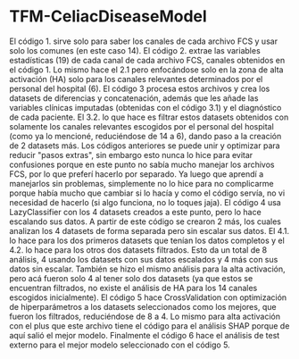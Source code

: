 # TFM-CeliacDiseaseModel
El código 1. sirve solo para saber los canales de cada archivo FCS y usar solo los comunes (en este caso 14).
El código 2. extrae las variables estadísticas (19) de cada canal de cada archivo FCS, canales obtenidos en el código 1. Lo mismo hace el 2.1 pero enfocándose solo en la zona de alta activación (HA) solo para los canales relevantes determinados por el personal del hospital (6).
El código 3 procesa estos archivos y crea los datasets de diferencias y concatenación, además que les añade las variables clínicas imputadas (obtenidas con el código 3.1) y el diagnóstico de cada paciente. El 3.2. lo que hace es filtrar estos datasets obtenidos con solamente los canales relevantes escogidos por el personal del hospital (como ya lo mencioné, reduciéndose de 14 a 6), dando paso a la creación de 2 datasets más.
Los códigos anteriores se puede unir y optimizar para reducir "pasos extras", sin embargo esto nunca lo hice para evitar confusiones porque en este punto no sabía mucho manejar los archivos FCS, por lo que preferí hacerlo por separado. Ya luego que aprendí a manejarlos sin problemas, simplemente no lo hice para no complicarme porque había mucho que cambiar si lo hacía y como el código servía, no vi necesidad de hacerlo (si algo funciona, no lo toques jaja). 
El código 4 usa LazyClassifier con los 4 datasets creados a este punto, pero lo hace escalando sus datos. A partir de este código se crearon 2 más, los cuales analizan los 4 datasets de forma separada pero sin escalar sus datos. El 4.1. lo hace para los dos primeros datasets que tenían los datos completos y el 4.2. lo hace para los otros dos datasets filtrados. Esto da un total de 8 análisis, 4 usando los datasets con sus datos escalados y 4 más con sus datos sin escalar. También se hizo el mismo análisis para la alta activación, pero acá fueron solo 4 al tener solo dos datasets (ya que estos se encuentran filtrados, no existe el análisis de HA para los 14 canales escogidos inicialmente).
El código 5 hace CrossValidation con optimización de hiperparámetros a los datasets seleccionados como los mejores, que fueron los filtrados, reduciéndose de 8 a 4. Lo mismo para alta activación con el plus que este archivo tiene el código para el análisis SHAP porque de aquí salió el mejor modelo.
Finalmente el código 6 hace el análisis de test externo para el mejor modelo seleccionado con el código 5.
